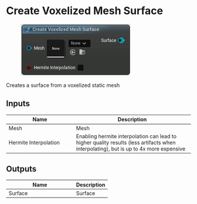 # Create Voxelized Mesh Surface

<div align="left" data-full-width="false">

<figure><img src="Create_Voxelized_Mesh_Surface.png" alt=""><figcaption></figcaption></figure>

</div>

Creates a surface from a voxelized static mesh

## Inputs

<table>
<thead><tr><th width="170">Name</th><th>Description</th></tr></thead>
<tbody>
<tr><td>Mesh</td><td>Mesh</td></tr>
<tr><td>Hermite Interpolation</td><td>Enabling hermite interpolation can lead to higher quality results (less artifacts when interpolating), but is up to 4x more expensive</td></tr>
</tbody>
</table>

## Outputs

<table>
<thead><tr><th width="170">Name</th><th>Description</th></tr></thead>
<tbody>
<tr><td>Surface</td><td>Surface</td></tr>
</tbody>
</table>